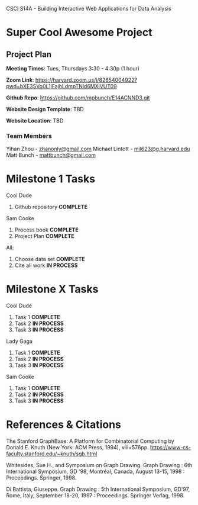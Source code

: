 CSCI S14A - Building Interactive Web Applications for Data Analysis

# Super Cool Awesome Project

## Project Plan

**Meeting Times**: Tues, Thursdays 3:30 - 4:30p (1 hour)

**Zoom Link**: https://harvard.zoom.us/j/82654004922?pwd=bXE3SVo0L1lFajhLdmpTNld6MXlVUT09

**Github Repo**: https://github.com/mpbunch/E14ACNND3.git

**Website Design Template**: TBD

**Website Location**: TBD

### Team Members

Yihan Zhou - zhanonly@gmail.com
Michael Lintott - mil623@g.harvard.edu
Matt Bunch - mattbunch@gmail.com

# Milestone 1 Tasks

Cool Dude
1. Github repository **COMPLETE**

Sam Cooke
1. Process book **COMPLETE**
2. Project Plan **COMPLETE**

All:
1. Choose data set **COMPLETE**
2. Cite all work **IN PROCESS**

# Milestone X Tasks

Cool Dude

1. Task 1 **COMPLETE**
2. Task 2 **IN PROCESS**
3. Task 3 **IN PROCESS**

Lady Gaga

1. Task 1 **COMPLETE**
2. Task 2 **IN PROCESS**
3. Task 3 **IN PROCESS**

Sam Cooke

1. Task 1 **COMPLETE**
2. Task 2 **IN PROCESS**
3. Task 3 **IN PROCESS**

# References & Citations

The Stanford GraphBase: A Platform for Combinatorial Computing by Donald E. Knuth (New York: ACM Press, 1994), viii+576pp.
https://www-cs-faculty.stanford.edu/~knuth/sgb.html

Whitesides, Sue H., and Symposium on Graph Drawing. Graph Drawing : 6th International Symposium, GD '98, Montréal, Canada, August 13-15, 1998 : Proceedings. Springer, 1998.

Di Battista, Giuseppe. Graph Drawing : 5th International Symposium, GD'97, Rome, Italy, September 18-20, 1997 : Proceedings. Springer Verlag, 1998.
